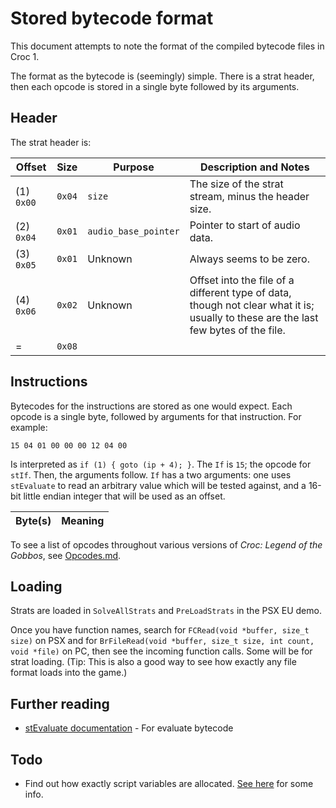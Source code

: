 # Stored bytecode format

This document attempts to note the format of the compiled bytecode files in Croc 1.

The format as the bytecode is (seemingly) simple. There is a strat header, then each opcode is stored in a single byte followed by its arguments.

## Header

The strat header is:

| Offset       | Size     | Purpose                  | Description and Notes |
| ------------ | -------- | ------------------------ | --------------------- |
| (1) `0x00`   | `0x04`   | `size`                   | The size of the strat stream, minus the header size. |
| (2) `0x04`   | `0x01`   | `audio_base_pointer`     | Pointer to start of audio data. |
| (3) `0x05`   | `0x01`   | Unknown                  | Always seems to be zero. |
| (4) `0x06`   | `0x02`   | Unknown                  | Offset into the file of a different type of data, though not clear what it is; usually to these are the last few bytes of the file. |
| =            | `0x08`   | | |

## Instructions

Bytecodes for the instructions are stored as one would expect. Each opcode is a single byte, followed by arguments for that instruction. For example:

```
15 04 01 00 00 00 12 04 00
```

Is interpreted as `if (1) { goto (ip + 4); }`. The `If` is `15`; the opcode for `stIf`. Then, the arguments follow. `If` has a two arguments: one uses `stEvaluate` to read an arbitrary value which will be tested against, and a 16-bit little endian integer that will be used as an offset.

| Byte(s)       | Meaning                                              |
| ------------- | ---------------------------------------------------- |


To see a list of opcodes throughout various versions of *Croc: Legend of the Gobbos*, see [Opcodes.md](Opcodes.md).

## Loading

Strats are loaded in `SolveAllStrats` and `PreLoadStrats` in the PSX EU demo.

Once you have function names, search for `FCRead(void *buffer, size_t size)` on PSX and for `BrFileRead(void *buffer, size_t size, int count, void *file)` on PC, then see the incoming function calls. Some will be for strat loading. (Tip: This is also a good way to see how exactly any file format loads into the game.)

## Further reading

 * [stEvaluate documentation](stEvaluate.md) - For evaluate bytecode

## Todo

 * Find out how exactly script variables are allocated. [See here](https://discord.com/channels/313375426112389123/416998863467970583/801521013547597885) for some info.
